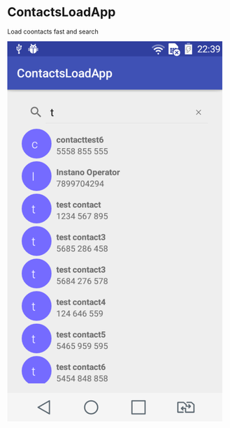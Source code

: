 # ContactsLoadApp
Load coontacts fast and search

<img src="https://github.com/sunil676/ContactsLoadApp/blob/master/device-2016-08-21-223910.png" width="492" height="871"/>
